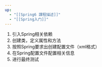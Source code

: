 ```yaml
---
up:
  - "[[Spring6 課程描述]]"
  - "[[Spring入门]]"
---
```

1. 引入Spring相关依赖
2. 创建类，定义属性和方法
3. 按照Spring要求出创建配置文件（xml格式）
4. 在Spring配置文件配置相关信息
5. 进行最终测试